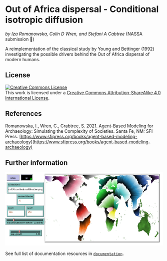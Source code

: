 # Out of Africa dispersal - Conditional isotropic diffusion
*by Iza Romanowska, Colin D Wren, and Stefani A Cabtree* (NASSA submission :rocket:)

A reimplementation of the classical study by Young and Bettinger (1992) investigating the possible drivers behind the Out of Africa dispersal of modern humans.

## License

<a rel="license" href="http://creativecommons.org/licenses/by-sa/4.0/"><img alt="Creative Commons License" style="border-width:0" src="https://i.creativecommons.org/l/by-sa/4.0/88x31.png" /></a><br />This work is licensed under a <a rel="license" href="http://creativecommons.org/licenses/by-sa/4.0/">Creative Commons Attribution-ShareAlike 4.0 International License</a>.

## References

Romanowska, I., Wren, C., Crabtree, S. 2021. Agent-Based Modeling for Archaeology: Simulating the Complexity of Societies. Santa Fe, NM: SFI Press. [https://www.sfipress.org/books/agent-based-modeling-archaeology](https://www.sfipress.org/books/agent-based-modeling-archaeology)

## Further information

![Interface screenshot](documentation/netlogo/Out%20of%20Africa%20dispersal%20-%20Conditional%20isotropic%20diffusion%20interface.png)

See full list of documentation resources in [`documentation`](documentation/tableOfContents.md).